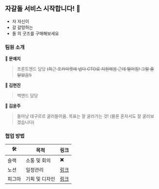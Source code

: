 ## 자갈돌 서비스 시작합니다! 👋
- 자 자신이 
- 갈 갈망하는 
- 돌 의 굿즈를 구매해보세요

### 팀원 소개
**🐹 문예지** 
> 프론트엔드 담당 ~~(최근 포카마켓에 냅다 CTO로 지원해봄 근데 떨어짐! 그럴 줄 알았음!)~~ <br/>

**🐰 김현진**
> 백엔드 담당 <br/>

**🐻 김윤주** 
> 돌마냥 데구르르 굴러들어옴. 목표는 잘 굴러가는 것! (물론 혼자서도 잘 굴러보겠습니다) <br/>


### 협업 방법

| 🛠️ |목적|링크|
|------|------|---|
|슬랙|소통 및 회의| ✖️ |
|노션|일정관리|[링크](https://www.notion.so/9c941c6dbca94f5eb8b86b151430c2f7?pvs=4)|
|피그마|기획 및 디자인| [링크](https://www.figma.com/file/dwtNCSbyRHg5x80VZRfm0h/%EC%9E%90%EA%B0%88%EB%8F%8C?type=design&node-id=0%3A1&mode=design&t=SibMHKK4zYkRykz2-1) |

